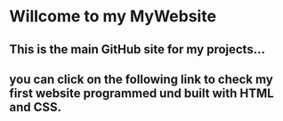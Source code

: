 # Willcome to my MyWebsite

## This is the main GitHub site for my projects...

## you can click on the following link to check my first website programmed und built with HTML and CSS. 
